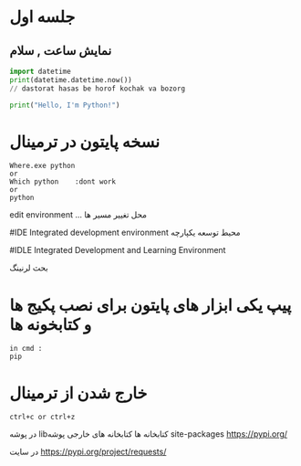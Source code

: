 # جلسه اول
## نمایش ساعت , سلام 
```python
import datetime
print(datetime.datetime.now())
// dastorat hasas be horof kochak va bozorg
```

```python
print("Hello, I'm Python!")
````

# نسخه پایتون در ترمینال
```
Where.exe python
or
Which python    :dont work
or
python
```

edit environment ... محل تغییر مسیر ها 


#IDE
Integrated development environment 
محیط توسعه یکپارچه

#IDLE
Integrated Development and Learning Environment

بحث لرنینگ 

# پیپ یکی ابزار های پایتون برای نصب پکیج ها و کتابخونه ها  
```
in cmd : 
pip
```
 # خارج شدن از ترمینال 
```
ctrl+c or ctrl+z
```

در پوشه   libکتابخانه ها
کتابخانه های خارجی پوشه  site-packages
https://pypi.org/

در سایت https://pypi.org/project/requests/
